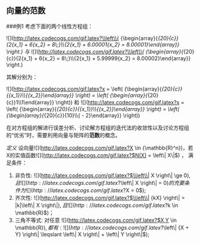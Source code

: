 ## 向量的范数

###例1 
考虑下面的两个线性方程组：  

![](http://latex.codecogs.com/gif.latex?\\left\\{ {\\begin{array}{*{20}{c}}{2{x_1} + 6{x_2} = 8\\;}\\\\{2{x_1} + 6.00001{x_2} = 8.00001}\\end{array}} \\right.)    与    ![](http://latex.codecogs.com/gif.latex?\\left\\{ {\\begin{array}{*{20}{c}}{2{x_1} + 6{x_2} = 8\\;}\\\\{2{x_1} + 5.99999{x_2} = 8.00002}\\end{array}} \\right.)  

其解分别为：  

![](http://latex.codecogs.com/gif.latex?x = \\left( {\\begin{array}{*{20}{c}}{{x_1}}\\\\{{x_2}}\\end{array}} \\right) = \\left( {\\begin{array}{*{20}{c}}1\\\\1\\end{array}} \\right))    和    ![](http://latex.codecogs.com/gif.latex?x = \\left( {\\begin{array}{*{20}{c}}{{x_1}}\\\\{{x_2}}\\end{array}} \\right) = \\left( {\\begin{array}{*{20}{c}}{10}\\\\{ - 2}\\end{array}} \\right))  

在对方程组的解进行误差分析、讨论解方程组的迭代法的收敛性以及讨论方程组的“优劣”时，需要利用向量与矩阵的**范数**的概念。  

*定义*  设向量![](http://latex.codecogs.com/gif.latex?X \\in {\\mathbb{R}^n})，若X的实值函数![](http://latex.codecogs.com/gif.latex?$N(X) = \\left\\| X\\|$) ， 满足条件：  
1. 非负性: ![](http://latex.codecogs.com/gif.latex?$\\left\\| X \\right\\| \\ge 0$), 且 ![](http://latex.codecogs.com/gif.latex?$\\left\\| X \\right\\| = 0$)的充要条件为![](http://latex.codecogs.com/gif.latex?$X = 0$);  
2. 齐次性: ![](http://latex.codecogs.com/gif.latex?$\\left\\| {kX} \\right\\| = |k|\\left\\| X \\right\\|$) , 且 ![](http://latex.codecogs.com/gif.latex?$k \\in \\mathbb{R}$)；  
3. 三角不等式: 对任意 ![](http://latex.codecogs.com/gif.latex?$X,Y \\in \\mathbb{R}$) , 都有: ![](http://latex.codecogs.com/gif.latex?$\\left\\| {X + Y} \\right\\| \\leqslant \\left\\| X \\right\\| + \\left\\| Y \\right\\|$);  
